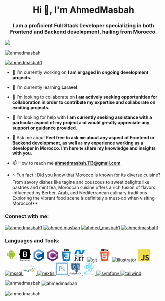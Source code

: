 <h1 align="center">Hi 👋, I'm AhmedMasbah</h1>
<h3 align="center">I am a proficient Full Stack Developer specializing in both Frontend and Backend development, hailing from Morocco.</h3>

<img  src="https://media.tenor.com/qJ5evVs-_uUAAAAC/coding.gif">
<p align="left"> <img src="https://komarev.com/ghpvc/?username=ahmedmasbah&label=Profile%20views&color=0e75b6&style=flat" alt="ahmedmasbah" /> </p>

<p align="left"> <a href="https://twitter.com/ahmedmasbah1" target="blank"><img src="https://img.shields.io/twitter/follow/ahmedmasbah1?logo=twitter&style=for-the-badge" alt="ahmedmasbah1" /></a> </p>

- 🔭 I’m currently working on **I am engaged in ongoing development projects.**

- 🌱 I’m currently learning **Laravel**

- 👯 I’m looking to collaborate on **I am actively seeking opportunities for collaboration in order to contribute my expertise and collaborate on exciting projects.**

- 🤝 I’m looking for help with **I am currently seeking assistance with a particular aspect of my project and would greatly appreciate any support or guidance provided.**

- 💬 Ask me about **Feel free to ask me about any aspect of Frontend or Backend development, as well as my experience working as a developer in Morocco. I'm here to share my knowledge and insights with you.**

- 📫 How to reach me **ahmedmasbah.113@gmail.com**

- ⚡ Fun fact : Did you know that Morocco is known for its diverse cuisine? From savory dishes like tagine and couscous to sweet delights like pastries and mint tea, Moroccan cuisine offers a rich fusion of flavors influenced by Berber, Arab, and Mediterranean culinary traditions. Exploring the vibrant food scene is definitely a must-do when visiting Morocco!**

<h3 align="left">Connect with me:</h3>
<p align="left">
<a href="https://twitter.com/ahmedmasbah1" target="blank"><img align="center" src="https://raw.githubusercontent.com/rahuldkjain/github-profile-readme-generator/master/src/images/icons/Social/twitter.svg" alt="ahmedmasbah1" height="30" width="40" /></a>
<a href="https://fb.com/ahmed masbah" target="blank"><img align="center" src="https://raw.githubusercontent.com/rahuldkjain/github-profile-readme-generator/master/src/images/icons/Social/facebook.svg" alt="ahmed masbah" height="30" width="40" /></a>
<a href="https://instagram.com/ahmed_masbah1" target="blank"><img align="center" src="https://raw.githubusercontent.com/rahuldkjain/github-profile-readme-generator/master/src/images/icons/Social/instagram.svg" alt="ahmed_masbah1" height="30" width="40" /></a>
<a href="https://discord.gg/ahmedmasbah1" target="blank"><img align="center" src="https://raw.githubusercontent.com/rahuldkjain/github-profile-readme-generator/master/src/images/icons/Social/discord.svg" alt="ahmedmasbah1" height="30" width="40" /></a>
</p>

<h3 align="left">Languages and Tools:</h3>
<p align="left"> <a href="https://developer.android.com" target="_blank" rel="noreferrer"> <img src="https://raw.githubusercontent.com/devicons/devicon/master/icons/android/android-original-wordmark.svg" alt="android" width="40" height="40"/> </a> <a href="https://getbootstrap.com" target="_blank" rel="noreferrer"> <img src="https://raw.githubusercontent.com/devicons/devicon/master/icons/bootstrap/bootstrap-plain-wordmark.svg" alt="bootstrap" width="40" height="40"/> </a> <a href="https://www.cprogramming.com/" target="_blank" rel="noreferrer"> <img src="https://raw.githubusercontent.com/devicons/devicon/master/icons/c/c-original.svg" alt="c" width="40" height="40"/> </a> <a href="https://www.w3schools.com/cs/" target="_blank" rel="noreferrer"> <img src="https://raw.githubusercontent.com/devicons/devicon/master/icons/csharp/csharp-original.svg" alt="csharp" width="40" height="40"/> </a> <a href="https://www.w3schools.com/css/" target="_blank" rel="noreferrer"> <img src="https://raw.githubusercontent.com/devicons/devicon/master/icons/css3/css3-original-wordmark.svg" alt="css3" width="40" height="40"/> </a> <a href="https://dotnet.microsoft.com/" target="_blank" rel="noreferrer"> <img src="https://raw.githubusercontent.com/devicons/devicon/master/icons/dot-net/dot-net-original-wordmark.svg" alt="dotnet" width="40" height="40"/> </a> <a href="https://git-scm.com/" target="_blank" rel="noreferrer"> <img src="https://www.vectorlogo.zone/logos/git-scm/git-scm-icon.svg" alt="git" width="40" height="40"/> </a> <a href="https://www.w3.org/html/" target="_blank" rel="noreferrer"> <img src="https://raw.githubusercontent.com/devicons/devicon/master/icons/html5/html5-original-wordmark.svg" alt="html5" width="40" height="40"/> </a> <a href="https://www.adobe.com/in/products/illustrator.html" target="_blank" rel="noreferrer"> <img src="https://www.vectorlogo.zone/logos/adobe_illustrator/adobe_illustrator-icon.svg" alt="illustrator" width="40" height="40"/> </a> <a href="https://developer.mozilla.org/en-US/docs/Web/JavaScript" target="_blank" rel="noreferrer"> <img src="https://raw.githubusercontent.com/devicons/devicon/master/icons/javascript/javascript-original.svg" alt="javascript" width="40" height="40"/> </a> <a href="https://www.microsoft.com/en-us/sql-server" target="_blank" rel="noreferrer"> <img src="https://www.svgrepo.com/show/303229/microsoft-sql-server-logo.svg" alt="mssql" width="40" height="40"/> </a> <a href="https://www.mysql.com/" target="_blank" rel="noreferrer"> <img src="https://raw.githubusercontent.com/devicons/devicon/master/icons/mysql/mysql-original-wordmark.svg" alt="mysql" width="40" height="40"/> </a> <a href="https://nextjs.org/" target="_blank" rel="noreferrer"> <img src="https://cdn.worldvectorlogo.com/logos/nextjs-2.svg" alt="nextjs" width="40" height="40"/> </a> <a href="https://www.photoshop.com/en" target="_blank" rel="noreferrer"> <img src="https://raw.githubusercontent.com/devicons/devicon/master/icons/photoshop/photoshop-line.svg" alt="photoshop" width="40" height="40"/> </a> <a href="https://www.postgresql.org" target="_blank" rel="noreferrer"> <img src="https://raw.githubusercontent.com/devicons/devicon/master/icons/postgresql/postgresql-original-wordmark.svg" alt="postgresql" width="40" height="40"/> </a> <a href="https://reactjs.org/" target="_blank" rel="noreferrer"> <img src="https://raw.githubusercontent.com/devicons/devicon/master/icons/react/react-original-wordmark.svg" alt="react" width="40" height="40"/> </a> <a href="https://symfony.com" target="_blank" rel="noreferrer"> <img src="https://symfony.com/logos/symfony_black_03.svg" alt="symfony" width="40" height="40"/> </a> <a href="https://tailwindcss.com/" target="_blank" rel="noreferrer"> <img src="https://www.vectorlogo.zone/logos/tailwindcss/tailwindcss-icon.svg" alt="tailwind" width="40" height="40"/> </a> </p>

<p><img align="left" src="https://github-readme-stats.vercel.app/api/top-langs?username=ahmedmasbah&show_icons=true&locale=en&layout=compact" alt="ahmedmasbah" /></p>

<p>&nbsp;<img align="center" src="https://github-readme-stats.vercel.app/api?username=ahmedmasbah&show_icons=true&locale=en" alt="ahmedmasbah" /></p>

<p><img align="center" src="https://github-readme-streak-stats.herokuapp.com/?user=ahmedmasbah&" alt="ahmedmasbah" /></p>
